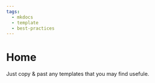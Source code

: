 ```yaml
---
tags:
  - mkdocs
  - template
  - best-practices
---
```


# Home

Just copy & past any templates that you may find usefule.
